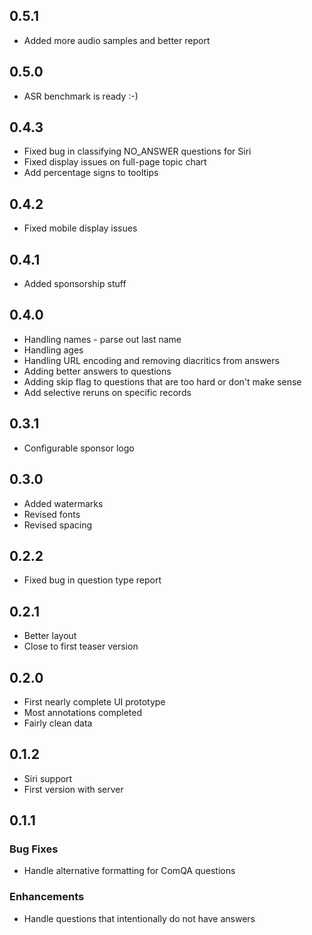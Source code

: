 ## 0.5.1
* Added more audio samples and better report

## 0.5.0
* ASR benchmark is ready :-)

## 0.4.3
* Fixed bug in classifying NO_ANSWER questions for Siri
* Fixed display issues on full-page topic chart
* Add percentage signs to tooltips

## 0.4.2
* Fixed mobile display issues

## 0.4.1
* Added sponsorship stuff

## 0.4.0
* Handling names - parse out last name
* Handling ages
* Handling URL encoding and removing diacritics from answers
* Adding better answers to questions
* Adding skip flag to questions that are too hard or don't make sense
* Add selective reruns on specific records

## 0.3.1
* Configurable sponsor logo

## 0.3.0
* Added watermarks
* Revised fonts
* Revised spacing

## 0.2.2
* Fixed bug in question type report

## 0.2.1
* Better layout
* Close to first teaser version

## 0.2.0
* First nearly complete UI prototype
* Most annotations completed
* Fairly clean data

## 0.1.2
* Siri support
* First version with server

## 0.1.1
### **Bug Fixes**
* Handle alternative formatting for ComQA questions

### **Enhancements**
* Handle questions that intentionally do not have answers
